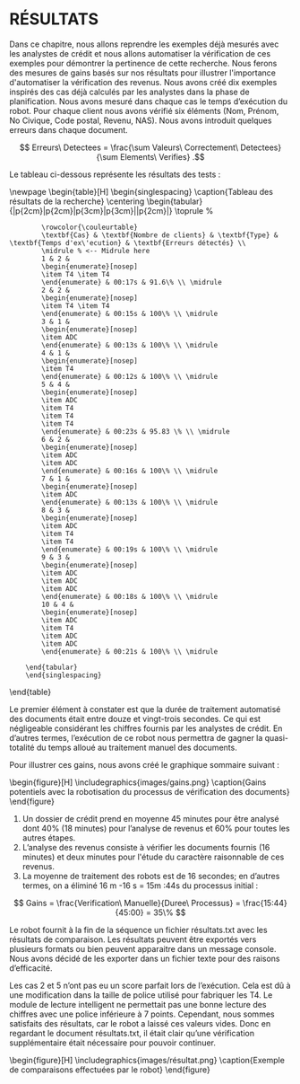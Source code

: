 # RÉSULTATS

Dans ce chapitre, nous allons reprendre les exemples déjà mesurés avec les analystes de crédit et nous allons automatiser la vérification de ces exemples pour démontrer la pertinence de cette recherche. Nous ferons des mesures de gains basés sur nos résultats pour illustrer l'importance d'automatiser la vérification des revenus.
Nous avons créé dix exemples inspirés des cas déjà calculés par les analystes dans la phase de planification. Nous avons mesuré dans chaque cas le temps d’exécution du robot. Pour chaque client nous avons vérifié six éléments (Nom, Prénom, No Civique, Code postal, Revenu, NAS). Nous avons introduit quelques erreurs dans chaque document.

$$ Erreurs\ Detectees = \frac{\sum Valeurs\ Correctement\ Detectees}{\sum Elements\  Verifies} .$$

Le tableau ci-dessous représente les résultats des tests :

\newpage
\begin{table}[H]
\begin{singlespacing}
\caption{Tableau des résultats de la recherche} 			\centering
		\begin{tabular}{|p{2cm}|p{2cm}|p{3cm}|p{3cm}||p{2cm}|}
			\toprule %

			\rowcolor{\couleurtable}
			\textbf{Cas} & \textbf{Nombre de clients} & \textbf{Type} & \textbf{Temps d'ex\'ecution} & \textbf{Erreurs détectés} \\
			\midrule % <-- Midrule here
			1 &	2 & 
			\begin{enumerate}[nosep]  
			\item T4 \item T4
			\end{enumerate} & 00:17s & 91.6\% \\ \midrule    	
			2 & 2 & 
			\begin{enumerate}[nosep]
			\item T4 \item T4
			\end{enumerate} & 00:15s & 100\% \\ \midrule
			3 & 1 & 
			\begin{enumerate}[nosep]
			\item ADC
			\end{enumerate} & 00:13s & 100\% \\ \midrule
			4 & 1 & 
			\begin{enumerate}[nosep]
			\item T4
			\end{enumerate} & 00:12s & 100\% \\ \midrule
			5 & 4 & 
			\begin{enumerate}[nosep]
			\item ADC
			\item T4
			\item T4
			\item T4
			\end{enumerate} & 00:23s & 95.83 \% \\ \midrule
			6 & 2 & 
			\begin{enumerate}[nosep]
			\item ADC
			\item ADC
			\end{enumerate} & 00:16s & 100\% \\ \midrule
			7 & 1 & 
			\begin{enumerate}[nosep]
			\item ADC
			\end{enumerate} & 00:13s & 100\% \\ \midrule
			8 & 3 & 
			\begin{enumerate}[nosep]
			\item ADC
			\item T4
			\item T4
			\end{enumerate} & 00:19s & 100\% \\ \midrule
			9 & 3 & 
			\begin{enumerate}[nosep]
			\item ADC
			\item ADC
			\item ADC			
			\end{enumerate} & 00:18s & 100\% \\ \midrule
			10 & 4 & 
			\begin{enumerate}[nosep]
			\item ADC
			\item T4
			\item ADC
			\item ADC
			\end{enumerate} & 00:21s & 100\% \\ \midrule
		
		\end{tabular}
		\end{singlespacing}		
\end{table}

Le premier élément à constater est que la durée de traitement automatisé des documents était entre douze et vingt-trois secondes. Ce qui est négligeable considérant les chiffres fournis par les analystes de crédit. En d’autres termes, l’exécution de ce robot nous permettra de gagner la quasi-totalité du temps alloué au traitement manuel des documents.

Pour illustrer ces gains, nous avons créé le graphique sommaire suivant :

\begin{figure}[H]
  \includegraphics{images/gains.png}
  \caption{Gains potentiels avec la robotisation du processus de vérification des documents}
\end{figure}

1. Un dossier de crédit prend en moyenne 45 minutes pour être analysé dont 40% (18 minutes) pour l’analyse de revenus et 60% pour toutes les autres étapes.
2. L’analyse des revenus consiste à vérifier les documents fournis (16 minutes) et deux minutes pour l'étude du caractère raisonnable de ces revenus. 
3. La moyenne de traitement des robots est de 16 secondes; en d’autres termes, on a éliminé 16 m -16 s = 15m :44s du processus initial :

$$ Gains = \frac{Verification\ Manuelle}{Duree\ Processus} = \frac{15:44}{45:00} = 35\%  $$

Le robot fournit à la fin de la séquence un fichier résultats.txt avec les résultats de comparaison.
Les résultats peuvent être exportés vers plusieurs formats ou bien peuvent apparaitre dans un message console. Nous avons décidé de les exporter dans un fichier texte pour des raisons d’efficacité.

Les cas 2 et 5 n’ont pas eu un score parfait lors de l’exécution.  Cela est dû à une modification dans la taille de police utilisé pour fabriquer les T4. Le module de lecture intelligent ne permettait pas une bonne lecture des chiffres avec une police inférieure à 7 points. Cependant, nous sommes satisfaits des résultats, car le robot a laissé ces valeurs vides. Donc en regardant le document résultats.txt, il était clair qu’une vérification supplémentaire était nécessaire pour pouvoir continuer.

\begin{figure}[H]
  \includegraphics{images/résultat.png}
  \caption{Exemple de comparaisons effectuées par le robot}
\end{figure}